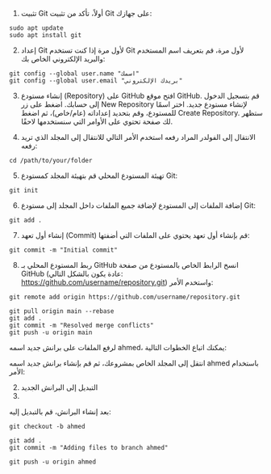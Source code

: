 1. تثبيت Git
أولاً، تأكد من تثبيت Git على جهازك:

```
sudo apt update
sudo apt install git
```
2. إعداد Git لأول مرة
إذا كنت تستخدم Git لأول مرة، قم بتعريف اسم المستخدم والبريد الإلكتروني الخاص بك:

```
git config --global user.name "اسمك"
git config --global user.email "بريدك الإلكتروني"
```
3. إنشاء مستودع (Repository) على GitHub
افتح موقع GitHub.
قم بتسجيل الدخول إلى حسابك.
اضغط على زر New Repository لإنشاء مستودع جديد.
اختر اسمًا للمستودع، وقم بتحديد إعداداته (عام/خاص)، ثم اضغط Create Repository.
ستظهر لك صفحة تحتوي على الأوامر التي سنستخدمها لاحقًا.

4. الانتقال إلى الفولدر المراد رفعه
استخدم الأمر التالي للانتقال إلى المجلد الذي تريد رفعه:

```
cd /path/to/your/folder
```
5. تهيئة المستودع المحلي
قم بتهيئة المجلد كمستودع Git:

```
git init
```
6. إضافة الملفات إلى المستودع
لإضافة جميع الملفات داخل المجلد إلى مستودع Git:

```
git add .
```
7. إنشاء أول تعهد (Commit)
قم بإنشاء أول تعهد يحتوي على الملفات التي أضفتها:

```
git commit -m "Initial commit"
```
8. ربط المستودع المحلي بـ GitHub
انسخ الرابط الخاص بالمستودع من صفحة GitHub (عادة يكون بالشكل التالي: https://github.com/username/repository.git) واستخدم الأمر:

```
git remote add origin https://github.com/username/repository.git
```
```
git pull origin main --rebase
git add .
git commit -m "Resolved merge conflicts"
git push -u origin main
```


لرفع الملفات على برانش جديد اسمه ahmed، يمكنك اتباع الخطوات التالية:

انتقل إلى المجلد الخاص بمشروعك، ثم قم بإنشاء برانش جديد اسمه ahmed باستخدام الأمر:

2. التبديل إلى البرانش الجديد
3.  
بعد إنشاء البرانش، قم بالتبديل إليه:


```
git checkout -b ahmed
```
```
git add .
git commit -m "Adding files to branch ahmed"
```
```
git push -u origin ahmed
```
